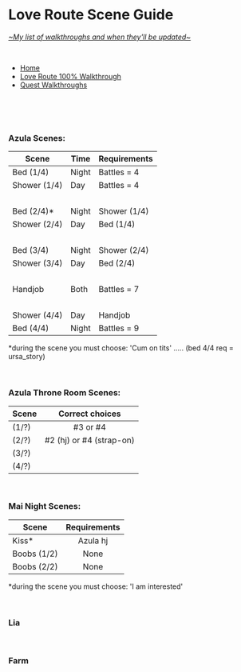 # Love Route Scene Guide
[*\~My list of walkthroughs and when they'll be updated\~*](https://www.patreon.com/maimlain)

<br>

- [Home](https://github.com/maim-lain/fourelements/blob/master/book-2/home.md)  
- [Love Route 100% Walkthrough](https://github.com/maim-lain/fourelements/blob/master/book-2/loveroute.md)  
- [Quest Walkthroughs](https://github.com/maim-lain/fourelements/blob/master/book-2/quests.md)  

<br>
<br>
<br>

### Azula Scenes:
Scene | Time | Requirements
--- | --- | ---
Bed (1/4) | Night | Battles = 4
Shower (1/4) | Day | Battles = 4
&nbsp; | &nbsp; | &nbsp;
Bed (2/4)* | Night | Shower (1/4)
Shower (2/4) | Day | Bed (1/4)
&nbsp; | &nbsp; | &nbsp;
Bed (3/4) | Night | Shower (2/4)
Shower (3/4) | Day | Bed (2/4)
&nbsp; | &nbsp; | &nbsp;
Handjob | Both | Battles = 7
&nbsp; | &nbsp; | &nbsp;
Shower (4/4) | Day | Handjob
Bed (4/4) | Night | Battles = 9

*during the scene you must choose: 'Cum on tits' ..... (bed 4/4 req = ursa_story)

<br>

### Azula Throne Room Scenes:
Scene | Correct choices
--- | :---:
(1/?) | #3 or #4
(2/?) | #2 (hj) or #4 (strap-on)
(3/?) |  
(4/?) |  

<br>

### Mai Night Scenes:
Scene | Requirements
--- | :---:
Kiss* | Azula hj
Boobs (1/2) | None
Boobs (2/2) | None

*during the scene you must choose: 'I am interested'

<br>

### Lia

<br>

### Farm

<!---

### Azula Morning Shower Scenes: this is best though right?????????????
Scene | Requirements
--- | ---
1 | Battles = 4
2 | Night 1
3 | Night 2
4 | Night 3 & Azula hj



lia free -> love route
caught scenes still only on love route



throne room - quest or scenes?



zsleep
zshower

--->
